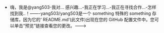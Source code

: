 - 嗨，我是@yang503-我对... 感兴趣...-我正在学习...-我正在寻找合作...-怎样找到我..！——-yang503/yang503是一个 something 特殊的 something 存储库，因为它的‘ README.md’(此文件)出现在您的 GitHub 配置文件中。您可以单击“预览”链接查看您的更改。--->
